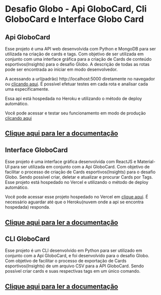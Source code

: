 # Desafio Globo - Api GloboCard, Cli GloboCard e Interface Globo Card

## Api GloboCard

Esse projeto é uma API web desenvolvida com Python e MongoDB para ser utilizada na criação de cards e tags. Com objetivo de ser utilizada em conjunto com uma interface gráfica para a criação de Cards de conteúdo esportivos(Insights) para o desafio Globo. A descrição de todas as rotas pode ser encontrada ao iniciar em modo desenvolvedor.

A acessando a url(padrão) http://localhost:5000 diretamente no navegador ou [clicando aqui](https://api-globo-card.herokuapp.com/). 
É possível efetuar testes em cada rota e analisar cada uma especificamente.

Essa api está hospedada no Heroku e utilizando o método de deploy automático.

Você pode acessar e testar seu funcionamento em modo de produção [clicando aqui](https://api-globo-card.herokuapp.com/)

## [Clique aqui para ler a documentação](api/README.md)

## Interface GloboCard

Esse projeto é uma interface gráfica desenvolvida com ReactJS e Material-UI para ser utilizada em conjunto com a Api GloboCard. Com objetivo de facilitar o processo de criação de Cards esportivos(Insights) para o desafio Globo. Sendo possível criar, deletar e atualizar e procurar Cards por Tags. Esse projeto está hospedado no Vercel e utilizando o método de deploy automático.

Você pode acessar esse projeto hospedado no Vercel em [clique aqui](https://interface-globo-card-desafio.vercel.app/). É necessário aguardar até que o Heroku(nuvem onde a api se encontra hospedada) responda.



## [Clique aqui para ler a documentação](interface/README.md)

## CLI GloboCard 

Esse projeto é um CLI desenvolvido em Python para ser utilizado em conjunto com a Api GloboCard, e foi desenvolvido para o desafio Globo. Com objetivo de facilitar o processo de exportação de Cards esportivos(Insights) de um arquivo CSV para a API GloboCard. Sendo possível criar cards e suas respectivas tags em um único comando.

## [Clique aqui para ler a documentação](cli/README.md)